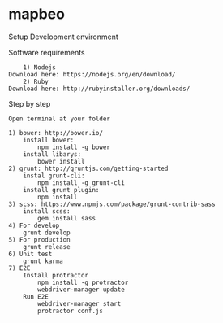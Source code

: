 # mapbeo
Setup Development environment

Software requirements

		1) Nodejs
	Download here: https://nodejs.org/en/download/
		2) Ruby
	Download here: http://rubyinstaller.org/downloads/
Step by step

	Open terminal at your folder
	
	1) bower: http://bower.io/
		install bower: 
			npm install -g bower
		install libarys:
			bower install
	2) grunt: http://gruntjs.com/getting-started
		instal grunt-cli:
			npm install -g grunt-cli
		install grunt plugin:
			npm install
	3) scss: https://www.npmjs.com/package/grunt-contrib-sass
		install scss:
			gem install sass 
	4) For develop
		grunt develop
	5) For production
		grunt release
	6) Unit test
		grunt karma
	7) E2E
		Install protractor
			npm install -g protractor
			webdriver-manager update
		Run E2E
			webdriver-manager start
			protractor conf.js
